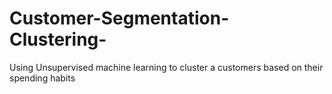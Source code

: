 # Customer-Segmentation-Clustering-
Using Unsupervised machine learning to cluster a customers based on their spending habits
